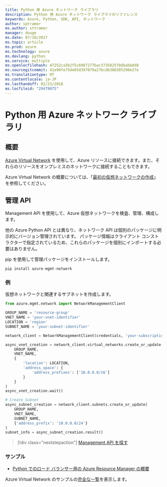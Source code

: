 ```yaml
---
title: Python 用 Azure ネットワーク ライブラリ
description: Python 用 Azure ネットワーク ライブラリのリファレンス
keywords: Azure, Python, SDK, API, ネットワーク
author: sptramer
ms.author: sttramer
manager: douge
ms.date: 07/10/2017
ms.topic: article
ms.prod: azure
ms.technology: azure
ms.devlang: python
ms.service: multiple
ms.openlocfilehash: 47252ca3b2f5c6087277bac3735025f0dbabbdd8
ms.sourcegitcommit: 41e90fe75de03d397079a276cdb388305290e27e
ms.translationtype: HT
ms.contentlocale: ja-JP
ms.lasthandoff: 02/23/2018
ms.locfileid: "29479075"
---
```

# <a name="azure-network-libraries-for-python"></a>Python 用 Azure ネットワーク ライブラリ

## <a name="overview"></a>概要

[Azure Virtual Network](/azure/virtual-network/virtual-networks-overview) を使用して、Azure リソースに接続できます。また、それらのリソースをオンプレミスのネットワークに接続することもできます。

Azure Virtual Network の概要については、「[最初の仮想ネットワークの作成](/azure/virtual-network/virtual-network-get-started-vnet-subnet)」を参照してください。

## <a name="management-apis"></a>管理 API

Management API を使用して、Azure 仮想ネットワークを検査、管理、構成します。

他の Azure Python API とは異なり、ネットワーク API は個別のパッケージに明示的にバージョン管理されています。 パッケージ情報はクライアント コンストラクターで指定されているため、これらのパッケージを個別にインポートする必要はありません。

pip を使用して管理パッケージをインストールします。

```bash
pip install azure-mgmt-network
```

### <a name="example"></a>例

仮想ネットワークと関連するサブネットを作成します。

```python
from azure.mgmt.network import NetworkManagementClient

GROUP_NAME = 'resource-group'
VNET_NAME = 'your-vnet-identifier'
LOCATION = 'region'
SUBNET_NAME = 'your-subnet-identifier'

network_client = NetworkManagementClient(credentials, 'your-subscription-id')

async_vnet_creation = network_client.virtual_networks.create_or_update(
    GROUP_NAME,
    VNET_NAME,
    {
        'location': LOCATION,
        'address_space': {
            'address_prefixes': ['10.0.0.0/16']
        }
    }
)
async_vnet_creation.wait()

# Create Subnet
async_subnet_creation = network_client.subnets.create_or_update(
    GROUP_NAME,
    VNET_NAME,
    SUBNET_NAME,
    {'address_prefix': '10.0.0.0/24'}
)
subnet_info = async_subnet_creation.result()
```

> [!div class="nextstepaction"]
> [Management API を探す](/python/api/overview/azure/network/management)

### <a name="samples"></a>サンプル

* [Python でのロード バランサー用の Azure Resource Manager の概要](https://azure.microsoft.com/en-us/resources/samples/network-python-manage-loadbalancer/)

Azure Virtual Network のサンプルの[完全な一覧](https://azure.microsoft.com/en-us/resources/samples/?platform=python&term=virtual%20network)を表示します。
